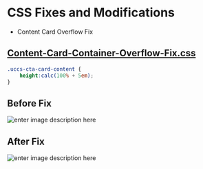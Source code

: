 # CSS Fixes and Modifications

 - Content Card Overflow Fix

## [Content-Card-Container-Overflow-Fix.css](https://github.com/mwesker/Code-Snippets/blob/master/HTML-CSS/CSS/Content-Card-Container-Overflow-Fix.css "Content-Card-Container-Overflow-Fix.css")
```css
.uccs-cta-card-content {
	height:calc(100% + 5em);
}
```
## Before Fix
![enter image description here](../master/HTML-CSS/CSS/Images/CSS-CCOF-Fix.jpg)

## After Fix
![enter image description here](../master/HTML-CSS/CSS/Images/CSS-CCOF-Fixed.jpg)
